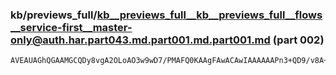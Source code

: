 ### kb/previews_full/kb__previews_full__kb__previews_full__flows__service-first__master-only@auth.har.part043.md.part001.md.part001.md (part 002)

```md
AVEAUAGhQGAAMGCQDy8vgA2OLoAO3w9wD7/PMAFQ0KAAgFAwACAwIAAAAAAPn3+QD9/v8A+/7+AAAAAQD8+/wA/gEBAAQEAAD+/v4ABQQFAAMFBAABAQIAAgUEA
```

```
